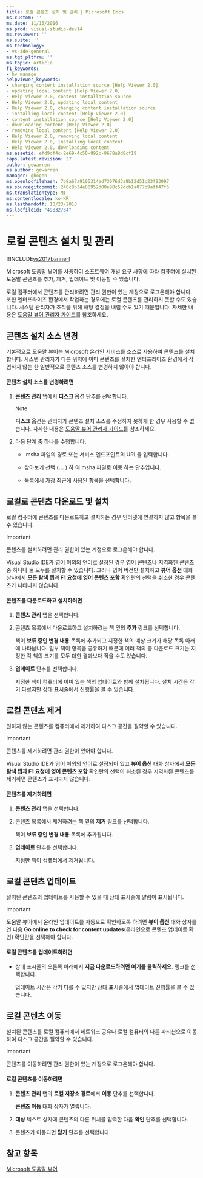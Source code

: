 ```yaml
---
title: 로컬 콘텐츠 설치 및 관리 | Microsoft Docs
ms.custom: ''
ms.date: 11/15/2016
ms.prod: visual-studio-dev14
ms.reviewer: ''
ms.suite: ''
ms.technology:
- vs-ide-general
ms.tgt_pltfrm: ''
ms.topic: article
f1_keywords:
- hv_manage
helpviewer_keywords:
- changing content installation source [Help Viewer 2.0]
- updating local content [Help Viewer 2.0]
- Help Viewer 2.0, content installation source
- Help Viewer 2.0, updating local content
- Help Viewer 2.0, changing content installation source
- installing local content [Help Viewer 2.0]
- content installation source [Help Viewer 2.0]
- downloading content [Help Viewer 2.0]
- removing local content [Help Viewer 2.0]
- Help Viewer 2.0, removing local content
- Help Viewer 2.0, installing local content
- Help Viewer 2.0, downloading content
ms.assetid: efd9df4c-2e69-4c50-992c-9678a8d8cf19
caps.latest.revision: 27
author: gewarren
ms.author: gewarren
manager: ghogen
ms.openlocfilehash: 7b8a67a9105314ad73076d3a8b12d51c23f83097
ms.sourcegitcommit: 240c8b34e80952d00e90c52dcb1a077b9aff47f6
ms.translationtype: MT
ms.contentlocale: ko-KR
ms.lasthandoff: 10/23/2018
ms.locfileid: "49832734"
---
```

# <a name="install-and-manage-local-content"></a>로컬 콘텐츠 설치 및 관리
[!INCLUDE[vs2017banner](../includes/vs2017banner.md)]

Microsoft 도움말 뷰어를 사용하여 소프트웨어 개발 요구 사항에 따라 컴퓨터에 설치된 도움말 콘텐츠를 추가, 제거, 업데이트 및 이동할 수 있습니다.  
  
 로컬 컴퓨터에서 콘텐츠를 관리하려면 관리 권한이 있는 계정으로 로그온해야 합니다. 또한 엔터프라이즈 환경에서 작업하는 경우에는 로컬 콘텐츠를 관리하지 못할 수도 있습니다. 시스템 관리자가 조직을 위해 해당 결정을 내릴 수도 있기 때문입니다. 자세한 내용은 [도움말 뷰어 관리자 가이드](../ide/help-viewer-administrator-guide.md)를 참조하세요.  
  
## <a name="changing-the-content-installation-source"></a>콘텐츠 설치 소스 변경  
 기본적으로 도움말 뷰어는 Microsoft 온라인 서비스를 소스로 사용하여 콘텐츠를 설치합니다. 시스템 관리자가 다른 위치에 이미 콘텐츠를 설치한 엔터프라이즈 환경에서 작업하지 않는 한 일반적으로 콘텐츠 소스를 변경하지 않아야 합니다.  
  
#### <a name="to-change-the-content-installation-source"></a>콘텐츠 설치 소스를 변경하려면  
  
1.  **콘텐츠 관리** 탭에서 **디스크** 옵션 단추를 선택합니다.  
  
    > [!NOTE]
    >  **디스크** 옵션은 관리자가 콘텐츠 설치 소스를 수정하지 못하게 한 경우 사용할 수 없습니다. 자세한 내용은 [도움말 뷰어 관리자 가이드](../ide/help-viewer-administrator-guide.md)를 참조하세요.  
  
2.  다음 단계 중 하나를 수행합니다.  
  
    -   .msha 파일의 경로 또는 서비스 엔드포인트의 URL을 입력합니다.  
  
    -   찾아보기 선택 (**...** ) 하 여.msha 파일로 이동 하는 단추입니다.  
  
    -   목록에서 가장 최근에 사용된 항목을 선택합니다.  
  
## <a name="download-and-install-content-locally"></a>로컬로 콘텐츠 다운로드 및 설치  
 로컬 컴퓨터에 콘텐츠를 다운로드하고 설치하는 경우 인터넷에 연결하지 않고 항목을 볼 수 있습니다.  
  
> [!IMPORTANT]
>  콘텐츠를 설치하려면 관리 권한이 있는 계정으로 로그온해야 합니다.  
  
 Visual Studio IDE가 영어 이외의 언어로 설정된 경우 영어 콘텐츠나 지역화된 콘텐츠 중 하나나 둘 모두를 설치할 수 있습니다. 그러나 영어 버전만 설치하고 **뷰어 옵션** 대화 상자에서 **모든 탐색 탭과 F1 요청에 영어 콘텐츠 포함** 확인란의 선택을 취소한 경우 콘텐츠가 나타나지 않습니다.  
  
#### <a name="to-download-and-install-content"></a>콘텐츠를 다운로드하고 설치하려면  
  
1.  **콘텐츠 관리** 탭을 선택합니다.  
  
2.  콘텐츠 목록에서 다운로드하고 설치하려는 책 옆의 **추가** 링크를 선택합니다.  
  
     책이 **보류 중인 변경 내용** 목록에 추가되고 지정한 책의 예상 크기가 해당 목록 아래에 나타납니다. 일부 책이 항목을 공유하기 때문에 여러 책의 총 다운로드 크기는 지정한 각 책의 크기를 모두 더한 결과보다 작을 수도 있습니다.  
  
3.  **업데이트** 단추를 선택합니다.  
  
     지정한 책이 컴퓨터에 이미 있는 책의 업데이트와 함께 설치됩니다. 설치 시간은 각기 다르지만 상태 표시줄에서 진행률을 볼 수 있습니다.  
  
## <a name="removing-local-content"></a>로컬 콘텐츠 제거  
 원하지 않는 콘텐츠를 컴퓨터에서 제거하여 디스크 공간을 절약할 수 있습니다.  
  
> [!IMPORTANT]
>  콘텐츠를 제거하려면 관리 권한이 있어야 합니다.  
  
 Visual Studio IDE가 영어 이외의 언어로 설정되어 있고 **뷰어 옵션** 대화 상자에서 **모든 탐색 탭과 F1 요청에 영어 콘텐츠 포함** 확인란의 선택이 취소된 경우 지역화된 콘텐츠를 제거하면 콘텐츠가 표시되지 않습니다.  
  
#### <a name="to-remove-content"></a>콘텐츠를 제거하려면  
  
1.  **콘텐츠 관리** 탭을 선택합니다.  
  
2.  콘텐츠 목록에서 제거하려는 책 옆의 **제거** 링크를 선택합니다.  
  
     책이 **보류 중인 변경 내용** 목록에 추가됩니다.  
  
3.  **업데이트** 단추를 선택합니다.  
  
     지정한 책이 컴퓨터에서 제거됩니다.  
  
## <a name="updating-local-content"></a>로컬 콘텐츠 업데이트  
 설치된 콘텐츠의 업데이트를 사용할 수 있을 때 상태 표시줄에 알림이 표시됩니다.  
  
> [!IMPORTANT]
>  도움말 뷰어에서 온라인 업데이트를 자동으로 확인하도록 하려면 **뷰어 옵션** 대화 상자를 연 다음 **Go online to check for content updates**(온라인으로 콘텐츠 업데이트 확인) 확인란을 선택해야 합니다.  
  
#### <a name="to-update-local-content"></a>로컬 콘텐츠를 업데이트하려면  
  
- 상태 표시줄의 오른쪽 아래에서 **지금 다운로드하려면 여기를 클릭하세요.** 링크를 선택합니다.  
  
  업데이트 시간은 각기 다를 수 있지만 상태 표시줄에서 업데이트 진행률을 볼 수 있습니다.  
  
## <a name="moving-local-content"></a>로컬 콘텐츠 이동  
 설치된 콘텐츠를 로컬 컴퓨터에서 네트워크 공유나 로컬 컴퓨터의 다른 파티션으로 이동하여 디스크 공간을 절약할 수 있습니다.  
  
> [!IMPORTANT]
>  콘텐츠를 이동하려면 관리 권한이 있는 계정으로 로그온해야 합니다.  
  
#### <a name="to-move-local-content"></a>로컬 콘텐츠를 이동하려면  
  
1.  **콘텐츠 관리** 탭의 **로컬 저장소 경로**에서 **이동** 단추를 선택합니다.  
  
     **콘텐츠 이동** 대화 상자가 열립니다.  
  
2.  **대상** 텍스트 상자에 콘텐츠의 다른 위치를 입력한 다음 **확인** 단추를 선택합니다.  
  
3.  콘텐츠가 이동되면 **닫기** 단추를 선택합니다.  
  
## <a name="see-also"></a>참고 항목  
 [Microsoft 도움말 뷰어](../ide/microsoft-help-viewer.md)



